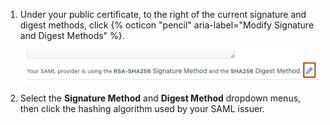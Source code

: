 1. Under your public certificate, to the right of the current signature and digest methods, click {% octicon "pencil" aria-label="Modify Signature and Digest Methods" %}.

   ![Screenshot of the current signature method and digest method in the SAML settings. The pencil icon is highlighted with an orange outline.](/assets/images/help/saml/edit-signature-digest-method.png)
1. Select the **Signature Method** and **Digest Method** dropdown menus, then click the hashing algorithm used by your SAML issuer.